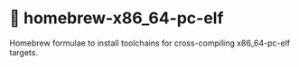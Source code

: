 # 🍺 homebrew-x86_64-pc-elf
Homebrew formulae to install toolchains for cross-compiling x86_64-pc-elf targets.
